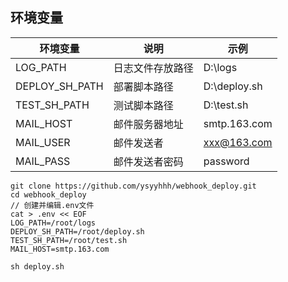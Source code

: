 
## 环境变量
|环境变量|说明|示例|
|--|--|--|
|LOG_PATH|日志文件存放路径|D:\logs|
|DEPLOY_SH_PATH|部署脚本路径|D:\deploy.sh|
|TEST_SH_PATH|测试脚本路径|D:\test.sh|
|MAIL_HOST|邮件服务器地址|smtp.163.com|
|MAIL_USER|邮件发送者|xxx@163.com|
|MAIL_PASS|邮件发送者密码|password|



```shell
git clone https://github.com/ysyyhhh/webhook_deploy.git
cd webhook_deploy
// 创建并编辑.env文件
cat > .env << EOF
LOG_PATH=/root/logs
DEPLOY_SH_PATH=/root/deploy.sh
TEST_SH_PATH=/root/test.sh
MAIL_HOST=smtp.163.com

sh deploy.sh
```